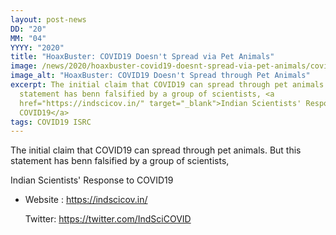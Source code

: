 ```yaml
---
layout: post-news
DD: "20"
MM: "04"
YYYY: "2020"
title: "HoaxBuster: COVID19 Doesn't Spread via Pet Animals"
image: /news/2020/hoaxbuster-covid19-doesnt-spread-via-pet-animals/covid19-via-animal-not-true.jpg
image_alt: "HoaxBuster: COVID19 Doesn't Spread through Pet Animals"
excerpt: The initial claim that COVID19 can spread through pet animals. But this
  statement has benn falsified by a group of scientists, <a
  href="https://indscicov.in/" target="_blank">Indian Scientists' Response to
  COVID19</a>
tags: COVID19 ISRC
---
```

The initial claim that COVID19 can spread through pet animals. But this statement has benn falsified by a group of scientists,

Indian Scientists' Response to COVID19

* Website : <https://indscicov.in/>

  Twitter: <https://twitter.com/IndSciCOVID>